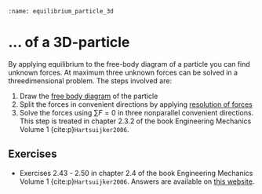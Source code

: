 ```{index} Equilibrium of a particle in 3D
:name: equilibrium_particle_3d
```
# ... of a 3D-particle

By applying equilibrium to the free-body diagram of a particle you can find unknown forces. At maximum three unknown forces can be solved in a threedimensional problem. The steps involved are:

1. Draw the [free body diagram](free-body-diagram) of the particle
2. Split the forces in convenient directions by applying [resolution of forces](resolution_forces)
3. Solve the forces using $\sum F  = 0$ in three nonparallel convenient directions. This step is treated in chapter 2.3.2 of the book Engineering Mechanics Volume 1 {cite:p}`Hartsuijker2006`.

## Exercises
- Exercises 2.43 - 2.50 in chapter 2.4 of the book Engineering Mechanics Volume 1 {cite:p}`Hartsuijker2006`. Answers are available on [this website](https://icozct.tudelft.nl/TUD_CT/bookanswers/vol1/Chapter2/).